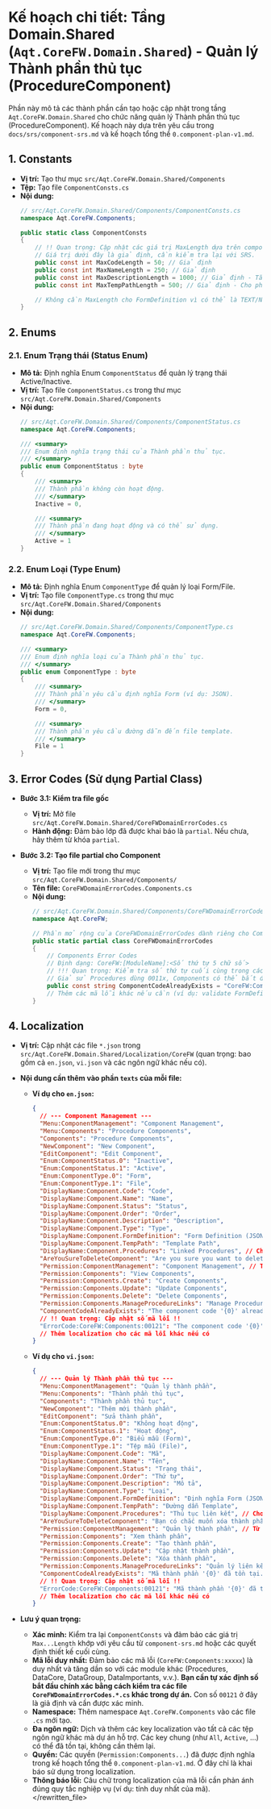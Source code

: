 # Kế hoạch chi tiết: Tầng Domain.Shared (`Aqt.CoreFW.Domain.Shared`) - Quản lý Thành phần thủ tục (ProcedureComponent)

Phần này mô tả các thành phần cần tạo hoặc cập nhật trong tầng `Aqt.CoreFW.Domain.Shared` cho chức năng quản lý Thành phần thủ tục (ProcedureComponent). Kế hoạch này dựa trên yêu cầu trong `docs/srs/component-srs.md` và kế hoạch tổng thể `0.component-plan-v1.md`.

## 1. Constants

-   **Vị trí:** Tạo thư mục `src/Aqt.CoreFW.Domain.Shared/Components`
-   **Tệp:** Tạo file `ComponentConsts.cs`
-   **Nội dung:**
    ```csharp
    // src/Aqt.CoreFW.Domain.Shared/Components/ComponentConsts.cs
    namespace Aqt.CoreFW.Components;

    public static class ComponentConsts
    {
        // !! Quan trọng: Cập nhật các giá trị MaxLength dựa trên component-srs.md hoặc yêu cầu cụ thể !!
        // Giá trị dưới đây là giả định, cần kiểm tra lại với SRS.
        public const int MaxCodeLength = 50; // Giả định
        public const int MaxNameLength = 250; // Giả định
        public const int MaxDescriptionLength = 1000; // Giả định - Tăng độ dài cho mô tả
        public const int MaxTempPathLength = 500; // Giả định - Cho phép đường dẫn dài

        // Không cần MaxLength cho FormDefinition vì có thể là TEXT/NVARCHAR(MAX)
    }
    ```

## 2. Enums

### 2.1. Enum Trạng thái (Status Enum)

-   **Mô tả:** Định nghĩa Enum `ComponentStatus` để quản lý trạng thái Active/Inactive.
-   **Vị trí:** Tạo file `ComponentStatus.cs` trong thư mục `src/Aqt.CoreFW.Domain.Shared/Components`
-   **Nội dung:**
    ```csharp
    // src/Aqt.CoreFW.Domain.Shared/Components/ComponentStatus.cs
    namespace Aqt.CoreFW.Components;

    /// <summary>
    /// Enum định nghĩa trạng thái của Thành phần thủ tục.
    /// </summary>
    public enum ComponentStatus : byte
    {
        /// <summary>
        /// Thành phần không còn hoạt động.
        /// </summary>
        Inactive = 0,

        /// <summary>
        /// Thành phần đang hoạt động và có thể sử dụng.
        /// </summary>
        Active = 1
    }
    ```

### 2.2. Enum Loại (Type Enum)

-   **Mô tả:** Định nghĩa Enum `ComponentType` để quản lý loại Form/File.
-   **Vị trí:** Tạo file `ComponentType.cs` trong thư mục `src/Aqt.CoreFW.Domain.Shared/Components`
-   **Nội dung:**
    ```csharp
    // src/Aqt.CoreFW.Domain.Shared/Components/ComponentType.cs
    namespace Aqt.CoreFW.Components;

    /// <summary>
    /// Enum định nghĩa loại của Thành phần thủ tục.
    /// </summary>
    public enum ComponentType : byte
    {
        /// <summary>
        /// Thành phần yêu cầu định nghĩa Form (ví dụ: JSON).
        /// </summary>
        Form = 0,

        /// <summary>
        /// Thành phần yêu cầu đường dẫn đến file template.
        /// </summary>
        File = 1
    }
    ```

## 3. Error Codes (Sử dụng Partial Class)

-   **Bước 3.1: Kiểm tra file gốc**
    -   **Vị trí:** Mở file `src/Aqt.CoreFW.Domain.Shared/CoreFWDomainErrorCodes.cs`
    -   **Hành động:** Đảm bảo lớp đã được khai báo là `partial`. Nếu chưa, hãy thêm từ khóa `partial`.

-   **Bước 3.2: Tạo file partial cho Component**
    -   **Vị trí:** Tạo file mới trong thư mục `src/Aqt.CoreFW.Domain.Shared/Components/`
    -   **Tên file:** `CoreFWDomainErrorCodes.Components.cs`
    -   **Nội dung:**
        ```csharp
        // src/Aqt.CoreFW.Domain.Shared/Components/CoreFWDomainErrorCodes.Components.cs
        namespace Aqt.CoreFW;

        // Phần mở rộng của CoreFWDomainErrorCodes dành riêng cho Components
        public static partial class CoreFWDomainErrorCodes
        {
            // Components Error Codes
            // Định dạng: CoreFW:[ModuleName]:<Số thứ tự 5 chữ số>
            // !!! Quan trọng: Kiểm tra số thứ tự cuối cùng trong các file partial khác (ví dụ: Procedures, DataImportants, DataCores, DataGroups) và sử dụng số duy nhất tiếp theo !!!
            // Giả sử Procedures dùng 0011x, Components có thể bắt đầu từ 00121. Cần kiểm tra lại số này!
            public const string ComponentCodeAlreadyExists = "CoreFW:Components:00121"; // Cập nhật số!
            // Thêm các mã lỗi khác nếu cần (ví dụ: validate FormDefinition, TempPath, liên kết...)
        }
        ```

## 4. Localization

-   **Vị trí:** Cập nhật các file `*.json` trong `src/Aqt.CoreFW.Domain.Shared/Localization/CoreFW` (quan trọng: bao gồm cả `en.json`, `vi.json` và các ngôn ngữ khác nếu có).
-   **Nội dung cần thêm vào phần `texts` của mỗi file:**

    -   **Ví dụ cho `en.json`:**
        ```json
        {
          // --- Component Management ---
          "Menu:ComponentManagement": "Component Management",
          "Menu:Components": "Procedure Components",
          "Components": "Procedure Components",
          "NewComponent": "New Component",
          "EditComponent": "Edit Component",
          "Enum:ComponentStatus.0": "Inactive",
          "Enum:ComponentStatus.1": "Active",
          "Enum:ComponentType.0": "Form",
          "Enum:ComponentType.1": "File",
          "DisplayName:Component.Code": "Code",
          "DisplayName:Component.Name": "Name",
          "DisplayName:Component.Status": "Status",
          "DisplayName:Component.Order": "Order",
          "DisplayName:Component.Description": "Description",
          "DisplayName:Component.Type": "Type",
          "DisplayName:Component.FormDefinition": "Form Definition (JSON)",
          "DisplayName:Component.TempPath": "Template Path",
          "DisplayName:Component.Procedures": "Linked Procedures", // Cho quản lý liên kết
          "AreYouSureToDeleteComponent": "Are you sure you want to delete this component: {0}?",
          "Permission:ComponentManagement": "Component Management", // Từ kế hoạch tổng thể
          "Permission:Components": "View Components",
          "Permission:Components.Create": "Create Components",
          "Permission:Components.Update": "Update Components",
          "Permission:Components.Delete": "Delete Components",
          "Permission:Components.ManageProcedureLinks": "Manage Procedure Links", // Từ kế hoạch tổng thể
          "ComponentCodeAlreadyExists": "The component code '{0}' already exists.",
          // !! Quan trọng: Cập nhật số mã lỗi !!
          "ErrorCode:CoreFW:Components:00121": "The component code '{0}' already exists.",
          // Thêm localization cho các mã lỗi khác nếu có
        }
        ```
    -   **Ví dụ cho `vi.json`:**
        ```json
        {
          // --- Quản lý Thành phần thủ tục ---
          "Menu:ComponentManagement": "Quản lý thành phần",
          "Menu:Components": "Thành phần thủ tục",
          "Components": "Thành phần thủ tục",
          "NewComponent": "Thêm mới thành phần",
          "EditComponent": "Sửa thành phần",
          "Enum:ComponentStatus.0": "Không hoạt động",
          "Enum:ComponentStatus.1": "Hoạt động",
          "Enum:ComponentType.0": "Biểu mẫu (Form)",
          "Enum:ComponentType.1": "Tệp mẫu (File)",
          "DisplayName:Component.Code": "Mã",
          "DisplayName:Component.Name": "Tên",
          "DisplayName:Component.Status": "Trạng thái",
          "DisplayName:Component.Order": "Thứ tự",
          "DisplayName:Component.Description": "Mô tả",
          "DisplayName:Component.Type": "Loại",
          "DisplayName:Component.FormDefinition": "Định nghĩa Form (JSON)",
          "DisplayName:Component.TempPath": "Đường dẫn Template",
          "DisplayName:Component.Procedures": "Thủ tục liên kết", // Cho quản lý liên kết
          "AreYouSureToDeleteComponent": "Bạn có chắc muốn xóa thành phần này: {0}?",
          "Permission:ComponentManagement": "Quản lý thành phần", // Từ kế hoạch tổng thể
          "Permission:Components": "Xem thành phần",
          "Permission:Components.Create": "Tạo thành phần",
          "Permission:Components.Update": "Cập nhật thành phần",
          "Permission:Components.Delete": "Xóa thành phần",
          "Permission:Components.ManageProcedureLinks": "Quản lý liên kết thủ tục", // Từ kế hoạch tổng thể
          "ComponentCodeAlreadyExists": "Mã thành phần '{0}' đã tồn tại.",
          // !! Quan trọng: Cập nhật số mã lỗi !!
          "ErrorCode:CoreFW:Components:00121": "Mã thành phần '{0}' đã tồn tại.",
          // Thêm localization cho các mã lỗi khác nếu có
        }
        ```
-   **Lưu ý quan trọng:**
    -   **Xác minh:** Kiểm tra lại `ComponentConsts` và đảm bảo các giá trị `Max...Length` khớp với yêu cầu từ `component-srs.md` hoặc các quyết định thiết kế cuối cùng.
    -   **Mã lỗi duy nhất:** Đảm bảo các mã lỗi (`CoreFW:Components:xxxxx`) là duy nhất và tăng dần so với các module khác (Procedures, DataCore, DataGroup, DataImportants, v.v.). **Bạn cần tự xác định số bắt đầu chính xác bằng cách kiểm tra các file `CoreFWDomainErrorCodes.*.cs` khác trong dự án.** Con số `00121` ở đây là giả định và cần được xác minh.
    -   **Namespace:** Thêm namespace `Aqt.CoreFW.Components` vào các file `.cs` mới tạo.
    -   **Đa ngôn ngữ:** Dịch và thêm các key localization vào tất cả các tệp ngôn ngữ khác mà dự án hỗ trợ. Các key chung (như `All`, `Active`, ...) có thể đã tồn tại, không cần thêm lại.
    -   **Quyền:** Các quyền (`Permission:Components...`) đã được định nghĩa trong kế hoạch tổng thể `0.component-plan-v1.md`. Ở đây chỉ là khai báo sử dụng trong localization.
    -   **Thông báo lỗi:** Câu chữ trong localization của mã lỗi cần phản ánh đúng quy tắc nghiệp vụ (ví dụ: tính duy nhất của mã).
</rewritten_file> 